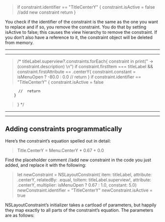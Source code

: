 > if constraint.identifier == "TitleCenterY" {
  constraint.isActive = false
  //add new constraint
  return
> }


You check if the identifier of the constraint is the same as the one you want to replace and if so, you remove the constraint. You do that by setting isActive to false; this causes the view hierarchy to remove the constraint. If you don’t also have a reference to it, the constraint object will be deleted from memory.


<hr>
<hr>


> /*
>   titleLabel.superview?.constraints.forEach{ constraint in
>         print(" -> \(constraint.description) \n")
        if constraint.firstItem === titleLabel && constraint.firstAttribute == .centerY{
            constraint.constant = isMenuOpen ? -80.0 : 0.0
           // return
>       }
        if constraint.identifier == "TitleCenterY" {
            constraint.isActive = false
            
          //  return
        }
>    }
> */




<hr>
<hr>




## Adding constraints programmatically


Here’s the constraint’s equation spelled out in detail:


> Title.CenterY = Menu.CenterY * 0.67 + 0.0



Find the placeholder comment //add new constraint in the code you just added, and replace it with the following:


> let newConstraint = NSLayoutConstraint(
  item: titleLabel,
  attribute: .centerY,
  relatedBy: .equal,
  toItem: titleLabel.superview!,
  attribute: .centerY,
  multiplier: isMenuOpen ? 0.67 : 1.0,
  constant: 5.0)
newConstraint.identifier = "TitleCenterY"
> newConstraint.isActive = true


NSLayoutConstraint’s initializer takes a cartload of parameters, but happily they map exactly to all parts of the constraint’s equation. The parameters are as follows: